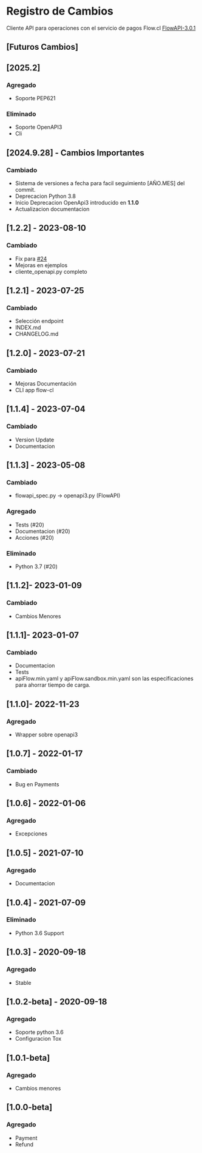 # Registro de Cambios

Cliente API para operaciones con el servicio de pagos Flow.cl [FlowAPI-3.0.1](https://www.flow.cl/docs/api.html)

## [Futuros Cambios]

## [2025.2]

### Agregado

- Soporte PEP621

### Eliminado

- Soporte OpenAPI3
- Cli

## [2024.9.28] - Cambios Importantes

### Cambiado

- Sistema de versiones a fecha para facil seguimiento [AÑO.MES] del commit.
- Deprecacion Python 3.8
- Inicio Deprecacion OpenApi3 introducido en **1.1.0**
- Actualizacion documentacion

## [1.2.2] - 2023-08-10

### Cambiado

- Fix para [#24](https://github.com/mariofix/pyflowcl/issues/24)
- Mejoras en ejemplos
- cliente_openapi.py completo

## [1.2.1] - 2023-07-25

### Cambiado

- Selección endpoint
- INDEX.md
- CHANGELOG.md

## [1.2.0] - 2023-07-21

### Cambiado

- Mejoras Documentación
- CLI app flow-cl

## [1.1.4] - 2023-07-04

### Cambiado

- Version Update
- Documentacion

## [1.1.3] - 2023-05-08

### Cambiado

- flowapi_spec.py -> openapi3.py (FlowAPI)

### Agregado

- Tests (#20)
- Documentacion (#20)
- Acciones (#20)

### Eliminado

- Python 3.7 (#20)

## [1.1.2]- 2023-01-09

### Cambiado

- Cambios Menores

## [1.1.1]- 2023-01-07

### Cambiado

- Documentacion
- Tests
- apiFlow.min.yaml y apiFlow.sandbox.min.yaml son las especificaciones para ahorrar tiempo de carga.

## [1.1.0]- 2022-11-23

### Agregado

- Wrapper sobre openapi3

## [1.0.7] - 2022-01-17

### Cambiado

- Bug en Payments

## [1.0.6] - 2022-01-06

### Agregado

- Excepciones

## [1.0.5] - 2021-07-10

### Agregado

- Documentacion

## [1.0.4] - 2021-07-09

### Eliminado

- Python 3.6 Support

## [1.0.3] - 2020-09-18

### Agregado

- Stable

## [1.0.2-beta] - 2020-09-18

### Agregado

- Soporte python 3.6
- Configuracion Tox

## [1.0.1-beta]

### Agregado

- Cambios menores

## [1.0.0-beta]

### Agregado

- Payment
- Refund
